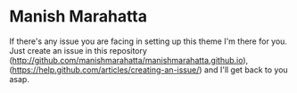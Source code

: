 # Manish Marahatta


If there's any issue you are facing in setting up this theme I'm there for you.
 Just create an issue in this repository (http://github.com/manishmarahatta/manishmarahatta.github.io), (https://help.github.com/articles/creating-an-issue/) and I'll get back to you asap.
